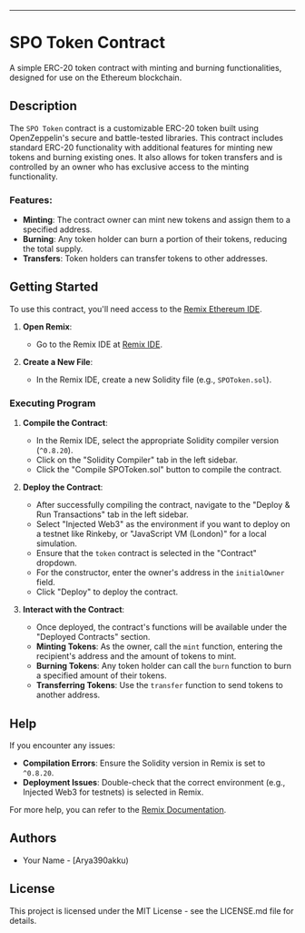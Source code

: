 

---

# SPO Token Contract

A simple ERC-20 token contract with minting and burning functionalities, designed for use on the Ethereum blockchain.

## Description

The `SPO Token` contract is a customizable ERC-20 token built using OpenZeppelin's secure and battle-tested libraries. This contract includes standard ERC-20 functionality with additional features for minting new tokens and burning existing ones. It also allows for token transfers and is controlled by an owner who has exclusive access to the minting functionality.

### Features:
- **Minting**: The contract owner can mint new tokens and assign them to a specified address.
- **Burning**: Any token holder can burn a portion of their tokens, reducing the total supply.
- **Transfers**: Token holders can transfer tokens to other addresses.

## Getting Started

To use this contract, you'll need access to the [Remix Ethereum IDE](https://remix.ethereum.org/).

1. **Open Remix**:
   - Go to the Remix IDE at [Remix IDE](https://remix.ethereum.org/).

2. **Create a New File**:
   - In the Remix IDE, create a new Solidity file (e.g., `SPOToken.sol`).

### Executing Program

1. **Compile the Contract**:
   - In the Remix IDE, select the appropriate Solidity compiler version (`^0.8.20`).
   - Click on the "Solidity Compiler" tab in the left sidebar.
   - Click the "Compile SPOToken.sol" button to compile the contract.

2. **Deploy the Contract**:
   - After successfully compiling the contract, navigate to the "Deploy & Run Transactions" tab in the left sidebar.
   - Select "Injected Web3" as the environment if you want to deploy on a testnet like Rinkeby, or "JavaScript VM (London)" for a local simulation.
   - Ensure that the `token` contract is selected in the "Contract" dropdown.
   - For the constructor, enter the owner's address in the `initialOwner` field.
   - Click "Deploy" to deploy the contract.

3. **Interact with the Contract**:
   - Once deployed, the contract's functions will be available under the "Deployed Contracts" section.
   - **Minting Tokens**: As the owner, call the `mint` function, entering the recipient's address and the amount of tokens to mint.
   - **Burning Tokens**: Any token holder can call the `burn` function to burn a specified amount of their tokens.
   - **Transferring Tokens**: Use the `transfer` function to send tokens to another address.

## Help

If you encounter any issues:

- **Compilation Errors**: Ensure the Solidity version in Remix is set to `^0.8.20`.
- **Deployment Issues**: Double-check that the correct environment (e.g., Injected Web3 for testnets) is selected in Remix.

For more help, you can refer to the [Remix Documentation](https://remix-ide.readthedocs.io/).

## Authors

- Your Name - [Arya390akku)

## License

This project is licensed under the MIT License - see the LICENSE.md file for details.



